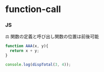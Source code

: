 # function-call

### JS

<aside>
⚖️ 関数の定義と呼び出し関数の位置は前後可能

</aside>

```jsx
function AAA(x, y){
  return x + y;
}

console.log(dispTotal(3, 4));
```